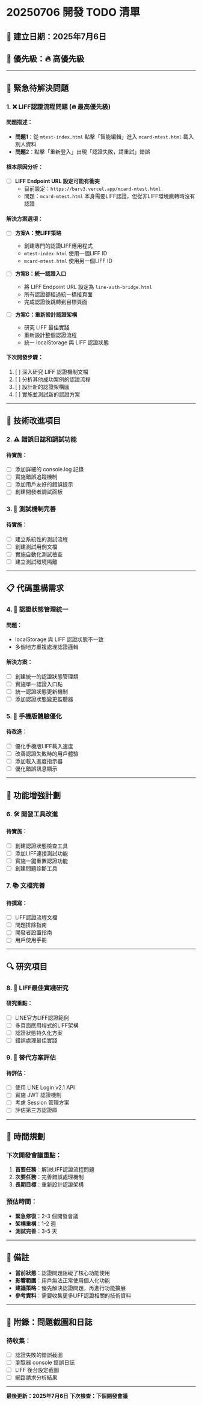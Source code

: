 # 20250706 開發 TODO 清單

## 📅 建立日期：2025年7月6日
## 🎯 優先級：🔥 高優先級

---

## 🚨 **緊急待解決問題**

### 1. ❌ LIFF認證流程問題 (🔥 最高優先級)

#### 問題描述：
- **問題1**：從 `mtest-index.html` 點擊「智能編輯」進入 `mcard-mtest.html` 載入別人資料
- **問題2**：點擊「重新登入」出現「認證失敗，請重試」錯誤

#### 根本原因分析：
- [ ] **LIFF Endpoint URL 設定可能有衝突**
  - 目前設定：`https://barv3.vercel.app/mcard-mtest.html`
  - 問題：`mcard-mtest.html` 本身需要LIFF認證，但從非LIFF環境跳轉時沒有認證

#### 解決方案選項：
- [ ] **方案A：雙LIFF策略**
  - 創建專門的認證LIFF應用程式
  - `mtest-index.html` 使用一個LIFF ID
  - `mcard-mtest.html` 使用另一個LIFF ID
  
- [ ] **方案B：統一認證入口**
  - 將 LIFF Endpoint URL 設定為 `line-auth-bridge.html`
  - 所有認證都經過統一橋接頁面
  - 完成認證後跳轉到目標頁面

- [ ] **方案C：重新設計認證架構**
  - 研究 LIFF 最佳實踐
  - 重新設計整個認證流程
  - 統一 localStorage 與 LIFF 認證狀態

#### 下次開發步驟：
1. [ ] 深入研究 LIFF 認證機制文檔
2. [ ] 分析其他成功案例的認證流程
3. [ ] 設計新的認證架構圖
4. [ ] 實施並測試新的認證方案

---

## 🔧 **技術改進項目**

### 2. ⚠️ 錯誤日誌和調試功能

#### 待實施：
- [ ] 添加詳細的 console.log 記錄
- [ ] 實施錯誤追蹤機制
- [ ] 添加用戶友好的錯誤提示
- [ ] 創建開發者調試面板

### 3. 🧪 測試機制完善

#### 待實施：
- [ ] 建立系統性的測試流程
- [ ] 創建測試用例文檔
- [ ] 實施自動化測試檢查
- [ ] 建立測試環境隔離

---

## 📋 **代碼重構需求**

### 4. 🔄 認證狀態管理統一

#### 問題：
- localStorage 與 LIFF 認證狀態不一致
- 多個地方重複處理認證邏輯

#### 解決方案：
- [ ] 創建統一的認證狀態管理類
- [ ] 實施單一認證入口點
- [ ] 統一認證狀態更新機制
- [ ] 添加認證狀態變更監聽器

### 5. 📱 手機版體驗優化

#### 待改進：
- [ ] 優化手機版LIFF載入速度
- [ ] 改善認證失敗時的用戶體驗
- [ ] 添加載入進度指示器
- [ ] 優化錯誤訊息顯示

---

## 🎯 **功能增強計劃**

### 6. 🛠️ 開發工具改進

#### 待實施：
- [ ] 創建認證狀態檢查工具
- [ ] 添加LIFF連接測試功能
- [ ] 實施一鍵重置認證功能
- [ ] 創建問題診斷工具

### 7. 📚 文檔完善

#### 待撰寫：
- [ ] LIFF認證流程文檔
- [ ] 問題排除指南
- [ ] 開發者設置指南
- [ ] 用戶使用手冊

---

## 🔍 **研究項目**

### 8. 📖 LIFF最佳實踐研究

#### 研究重點：
- [ ] LINE官方LIFF認證範例
- [ ] 多頁面應用程式的LIFF架構
- [ ] 認證狀態持久化方案
- [ ] 錯誤處理最佳實踐

### 9. 🧩 替代方案評估

#### 待評估：
- [ ] 使用 LINE Login v2.1 API
- [ ] 實施 JWT 認證機制
- [ ] 考慮 Session 管理方案
- [ ] 評估第三方認證庫

---

## 📅 **時間規劃**

### 下次開發會議重點：
1. **首要任務**：解決LIFF認證流程問題
2. **次要任務**：完善錯誤處理機制
3. **長期目標**：重新設計認證架構

### 預估時間：
- **緊急修復**：2-3 個開發會議
- **架構重構**：1-2 週
- **測試完善**：3-5 天

---

## 📝 **備註**

- **當前狀態**：認證問題阻礙了核心功能使用
- **影響範圍**：用戶無法正常使用個人化功能
- **建議策略**：優先解決認證問題，再進行功能擴展
- **參考資料**：需要收集更多LIFF認證相關的技術資料

---

## 🎨 **附錄：問題截圖和日誌**

### 待收集：
- [ ] 認證失敗的錯誤截圖
- [ ] 瀏覽器 console 錯誤日誌
- [ ] LIFF 後台設定截圖
- [ ] 網路請求分析結果

---

**最後更新：2025年7月6日**
**下次檢查：下個開發會議** 